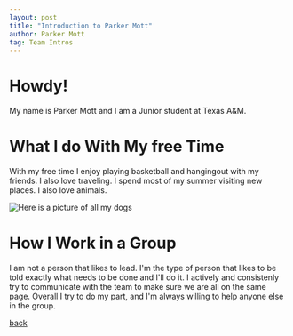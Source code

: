 ```yaml
---
layout: post
title: "Introduction to Parker Mott"
author: Parker Mott
tag: Team Intros
---
```


# Howdy!

My name is Parker Mott and I am a Junior student at Texas A&M. 

# What I do With My free Time

With my free time I enjoy playing basketball and hangingout with my friends. I also love traveling. 
I spend most of my summer visiting new places. I also love animals.

![Here is a picture of all my dogs](/Project2/assets/images/IMG_2848.jpeg)

# How I Work in a Group

I am not a person that likes to lead. I'm the type of person that likes to be told exactly what needs to be done and I'll do it.
I actively and consistenly try to communicate with the team to make sure we are all on the same page. Overall I try to do my part, 
and I'm always willing to help anyone else in the group. 

[back](/Project2/postspace)

